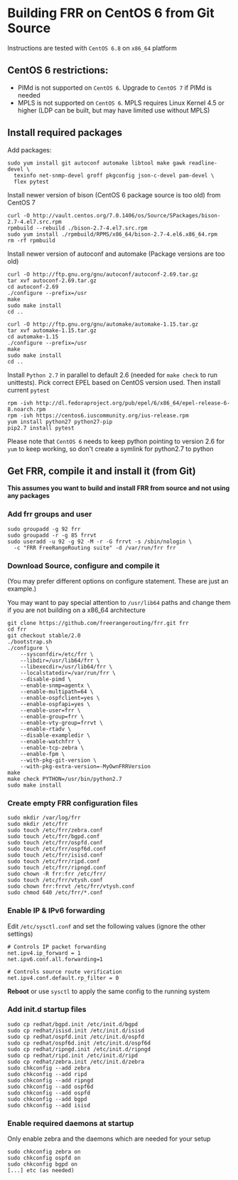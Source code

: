 Building FRR on CentOS 6 from Git Source
========================================

Instructions are tested with `CentOS 6.8` on `x86_64` platform

CentOS 6 restrictions:
----------------------

- PIMd is not supported on `CentOS 6`. Upgrade to `CentOS 7` if PIMd is 
  needed
- MPLS is not supported on `CentOS 6`. MPLS requires Linux Kernel 4.5 or 
  higher (LDP can be built, but may have limited use without MPLS)

Install required packages
-------------------------

Add packages:

    sudo yum install git autoconf automake libtool make gawk readline-devel \
      texinfo net-snmp-devel groff pkgconfig json-c-devel pam-devel \
      flex pytest

Install newer version of bison (CentOS 6 package source is too old) from 
CentOS 7

    curl -O http://vault.centos.org/7.0.1406/os/Source/SPackages/bison-2.7-4.el7.src.rpm
    rpmbuild --rebuild ./bison-2.7-4.el7.src.rpm
    sudo yum install ./rpmbuild/RPMS/x86_64/bison-2.7-4.el6.x86_64.rpm
    rm -rf rpmbuild

Install newer version of autoconf and automake (Package versions are too old)

    curl -O http://ftp.gnu.org/gnu/autoconf/autoconf-2.69.tar.gz
    tar xvf autoconf-2.69.tar.gz
    cd autoconf-2.69
    ./configure --prefix=/usr
    make
    sudo make install
    cd ..
    
    curl -O http://ftp.gnu.org/gnu/automake/automake-1.15.tar.gz
    tar xvf automake-1.15.tar.gz
    cd automake-1.15
    ./configure --prefix=/usr
    make
    sudo make install
    cd ..

Install `Python 2.7` in parallel to default 2.6 (needed for `make check` to 
run unittests). 
Pick correct EPEL based on CentOS version used. Then install current `pytest`

    rpm -ivh http://dl.fedoraproject.org/pub/epel/6/x86_64/epel-release-6-8.noarch.rpm
    rpm -ivh https://centos6.iuscommunity.org/ius-release.rpm
    yum install python27 python27-pip
    pip2.7 install pytest

Please note that `CentOS 6` needs to keep python pointing to version 2.6 
for `yum` to keep working, so don't create a symlink for python2.7 to python
    
Get FRR, compile it and install it (from Git)
---------------------------------------------

**This assumes you want to build and install FRR from source and not using 
any packages**

### Add frr groups and user

    sudo groupadd -g 92 frr
    sudo groupadd -r -g 85 frrvt
    sudo useradd -u 92 -g 92 -M -r -G frrvt -s /sbin/nologin \
      -c "FRR FreeRangeRouting suite" -d /var/run/frr frr

### Download Source, configure and compile it
(You may prefer different options on configure statement. These are just 
an example.)

You may want to pay special attention to `/usr/lib64` paths and change 
them if you are not building on a x86_64 architecture

    git clone https://github.com/freerangerouting/frr.git frr
    cd frr
    git checkout stable/2.0
    ./bootstrap.sh
    ./configure \
        --sysconfdir=/etc/frr \
        --libdir=/usr/lib64/frr \
        --libexecdir=/usr/lib64/frr \
        --localstatedir=/var/run/frr \
        --disable-pimd \
        --enable-snmp=agentx \
        --enable-multipath=64 \
        --enable-ospfclient=yes \
        --enable-ospfapi=yes \
        --enable-user=frr \
        --enable-group=frr \
        --enable-vty-group=frrvt \
        --enable-rtadv \
        --disable-exampledir \
        --enable-watchfrr \
        --enable-tcp-zebra \
        --enable-fpm \
        --with-pkg-git-version \
        --with-pkg-extra-version=-MyOwnFRRVersion   
    make
    make check PYTHON=/usr/bin/python2.7
    sudo make install

### Create empty FRR configuration files
    sudo mkdir /var/log/frr
    sudo mkdir /etc/frr
    sudo touch /etc/frr/zebra.conf
    sudo touch /etc/frr/bgpd.conf
    sudo touch /etc/frr/ospfd.conf
    sudo touch /etc/frr/ospf6d.conf
    sudo touch /etc/frr/isisd.conf
    sudo touch /etc/frr/ripd.conf
    sudo touch /etc/frr/ripngd.conf
    sudo chown -R frr:frr /etc/frr/
    sudo touch /etc/frr/vtysh.conf
    sudo chown frr:frrvt /etc/frr/vtysh.conf
    sudo chmod 640 /etc/frr/*.conf

### Enable IP & IPv6 forwarding

Edit `/etc/sysctl.conf` and set the following values (ignore the other 
settings)

    # Controls IP packet forwarding
    net.ipv4.ip_forward = 1
    net.ipv6.conf.all.forwarding=1

    # Controls source route verification
    net.ipv4.conf.default.rp_filter = 0

**Reboot** or use `sysctl` to apply the same config to the running system

### Add init.d startup files
    sudo cp redhat/bgpd.init /etc/init.d/bgpd
    sudo cp redhat/isisd.init /etc/init.d/isisd
    sudo cp redhat/ospfd.init /etc/init.d/ospfd
    sudo cp redhat/ospf6d.init /etc/init.d/ospf6d
    sudo cp redhat/ripngd.init /etc/init.d/ripngd
    sudo cp redhat/ripd.init /etc/init.d/ripd
    sudo cp redhat/zebra.init /etc/init.d/zebra
    sudo chkconfig --add zebra 
    sudo chkconfig --add ripd
    sudo chkconfig --add ripngd
    sudo chkconfig --add ospf6d
    sudo chkconfig --add ospfd
    sudo chkconfig --add bgpd
    sudo chkconfig --add isisd

### Enable required daemons at startup
Only enable zebra and the daemons which are needed for your setup

    sudo chkconfig zebra on
    sudo chkconfig ospfd on
    sudo chkconfig bgpd on
    [...] etc (as needed)
